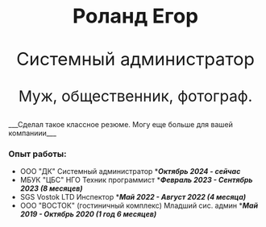 
<center> <b> <p style="font-size: 40px;"> Роланд Егор </p> </b> </center>
<center> <p style="font-size: 35px;"> Системный администратор </p> </center>
<center> <p style="font-size: 30px;"> Муж, общественник, фотограф. </p> </center>
___Сделал такое классное резюме. Могу еще больше для вашей компаниии___

### Опыт работы:
- ООО "ДК" Системный администратор ****Октябрь 2024 - сейчас***
- МБУК "ЦБС" НГО Техник программист ****Февраль 2023 - Сентябрь 2023 (8 месяцев)***
- SGS Vostok LTD Инспектор ****Май 2022 - Август 2022 (4 месяца)***
- ООО "ВОСТОК" (гостиничный комплекс) Младший сис. админ ****Май 2019 - Октябрь 2020 (1 год 6 месяцев)***

